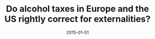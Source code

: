 ---
title: "Do alcohol taxes in Europe and the US rightly correct for externalities?"
collection: publications
permalink: /publication/2015-alcohol-taxes
date: 2015-01-01
venue: 'International Tax and Public Finance'
link: 'https://doi.org/10.1007/s10797-013-9294-8'
citation: 'Herrnstadt, Evan, Ian Parry, and Juha Sikkamäki. 2015. &quot;Do alcohol taxes in Europe and the US rightly correct for externalities?&quot; <i>International Tax and Public Finance</i> 22: 73-101.'
---